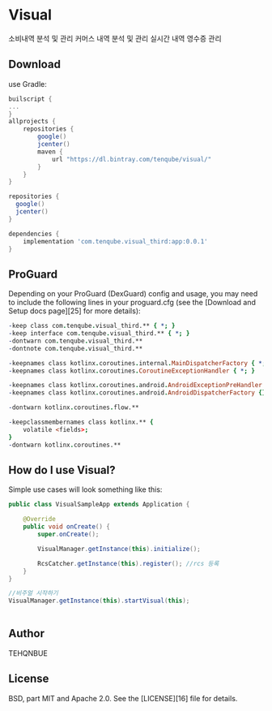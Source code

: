Visual
=====
소비내역 분석 및 관리
커머스 내역 분석 및 관리
실시간 내역 영수증 관리


Download
--------
use Gradle:



```project.gradle
builscript {
...
}
allprojects {
    repositories {
        google()
        jcenter()
        maven {
            url "https://dl.bintray.com/tenqube/visual/"
        }
    }
}
```

```app.gradle
repositories {
  google()
  jcenter()
}

dependencies {
    implementation 'com.tenqube.visual_third:app:0.0.1'
}
```


ProGuard
--------

Depending on your ProGuard (DexGuard) config and usage, you may need to include the following lines in your proguard.cfg (see the [Download and Setup docs page][25] for more details):

```pro
-keep class com.tenqube.visual_third.** { *; }
-keep interface com.tenqube.visual_third.** { *; }
-dontwarn com.tenqube.visual_third.**
-dontnote com.tenqube.visual_third.**

-keepnames class kotlinx.coroutines.internal.MainDispatcherFactory { *; }
-keepnames class kotlinx.coroutines.CoroutineExceptionHandler { *; }

-keepnames class kotlinx.coroutines.android.AndroidExceptionPreHandler {}
-keepnames class kotlinx.coroutines.android.AndroidDispatcherFactory {}

-dontwarn kotlinx.coroutines.flow.**

-keepclassmembernames class kotlinx.** {
    volatile <fields>;
}
-dontwarn kotlinx.coroutines.**
```

How do I use Visual?
-------------------

Simple use cases will look something like this:

```java
public class VisualSampleApp extends Application {

    @Override
    public void onCreate() {
        super.onCreate();

        VisualManager.getInstance(this).initialize();

        RcsCatcher.getInstance(this).register(); //rcs 등록
    }
}

//비주얼 시작하기
VisualManager.getInstance(this).startVisual(this);
        
```


Author
------
TEHQNBUE

License
-------
BSD, part MIT and Apache 2.0. See the [LICENSE][16] file for details.


